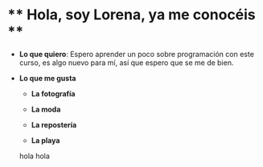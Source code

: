 # ** Hola, soy Lorena, ya me conocéis **

* **Lo que quiero**:
Espero aprender un poco sobre programación con este curso, es algo nuevo para mí, así que espero que se me de bien.

* **Lo que me gusta**
   * **La fotografía**

   * **La moda**

   * **La repostería**

   * **La playa**

   hola hola
